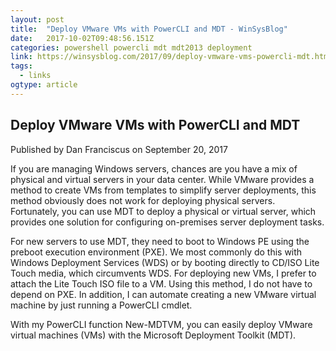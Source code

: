 ```yaml
---
layout: post 
title:  "Deploy VMware VMs with PowerCLI and MDT - WinSysBlog" 
date:   2017-10-02T09:48:56.151Z 
categories: powershell powercli mdt mdt2013 deployment
link: https://winsysblog.com/2017/09/deploy-vmware-vms-powercli-mdt.html 
tags:
  - links
ogtype: article 
---
```


## Deploy VMware VMs with PowerCLI and MDT
Published by Dan Franciscus on September 20, 2017

If you are managing Windows servers, chances are you have a mix of physical and virtual servers in your data center. While VMware provides a method to create VMs from templates to simplify server deployments, this method obviously does not work for deploying physical servers. Fortunately, you can use MDT to deploy a physical or virtual server, which provides one solution for configuring on-premises server deployment tasks.

For new servers to use MDT, they need to boot to Windows PE using the preboot execution environment (PXE). We most commonly do this with Windows Deployment Services (WDS) or by booting directly to CD/ISO Lite Touch media, which circumvents WDS. For deploying new VMs, I prefer to attach the Lite Touch ISO file to a VM. Using this method, I do not have to depend on PXE. In addition, I can automate creating a new VMware virtual machine by just running a PowerCLI cmdlet.

With my PowerCLI function New-MDTVM, you can easily deploy VMware virtual machines (VMs) with the Microsoft Deployment Toolkit (MDT).